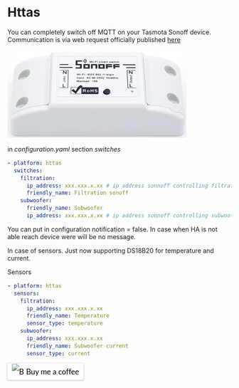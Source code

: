 # Httas

You can completely switch off MQTT on your Tasmota Sonoff device.
Communication is via web request officially published [here](https://github.com/arendst/Sonoff-Tasmota/wiki/Commands)

![Sonoff](https://github.com/JiriKursky/Custom_components/blob/master/library/sonoffbasic.jpg)


in *configuration.yaml* section *switches*
```yaml
- platform: httas
  switches:
    filtration:
      ip_address: xxx.xxx.x.xx # ip address sonnoff controlling filtration
      friendly_name: Filtration sonoff          
    subwoofer:
      friendly_name: Subwoofer
      ip_address: xxx.xxx.x.xx # ip address sonnoff controlling subwoofer        
```

You can put in configuration notification = false. In case when HA is not able reach device were will be no message. 


In case of sensors. Just now supporting DS18B20 for temperature and current.

Sensors
```yaml
- platform: httas
  sensors:
    filtration:      
      ip_address: xxx.xxx.x.xx 
      friendly_name: Temperature
      sensor_type: temperature    
    subwoofer:      
      ip_address: xxx.xxx.x.xx
      friendly_name: Subwoofer current      
      sensor_type: current                  
```
<style>.bmc-button img{width: 27px !important;margin-bottom: 1px !important;box-shadow: none !important;border: none !important;vertical-align: middle !important;}.bmc-button{line-height: 36px !important;height:37px !important;text-decoration: none !important;display:inline-flex !important;color:#000000 !important;background-color:#FFFFFF !important;border-radius: 3px !important;border: 1px solid transparent !important;padding: 0px 9px !important;font-size: 17px !important;letter-spacing:-0.08px !important;box-shadow: 0px 1px 2px rgba(190, 190, 190, 0.5) !important;-webkit-box-shadow: 0px 1px 2px 2px rgba(190, 190, 190, 0.5) !important;margin: 0 auto !important;font-family:'Lato', sans-serif !important;-webkit-box-sizing: border-box !important;box-sizing: border-box !important;-o-transition: 0.3s all linear !important;-webkit-transition: 0.3s all linear !important;-moz-transition: 0.3s all linear !important;-ms-transition: 0.3s all linear !important;transition: 0.3s all linear !important;}.bmc-button:hover, .bmc-button:active, .bmc-button:focus {-webkit-box-shadow: 0px 1px 2px 2px rgba(190, 190, 190, 0.5) !important;text-decoration: none !important;box-shadow: 0px 1px 2px 2px rgba(190, 190, 190, 0.5) !important;opacity: 0.85 !important;color:#000000 !important;}</style><link href="https://fonts.googleapis.com/css?family=Lato&subset=latin,latin-ext" rel="stylesheet"><a class="bmc-button" target="_blank" href="https://www.buymeacoffee.com/JiriKursky"><img src="https://bmc-cdn.nyc3.digitaloceanspaces.com/BMC-button-images/BMC-btn-logo.svg" alt="Buy me a coffee"><span style="margin-left:5px">Buy me a coffee</span></a>
